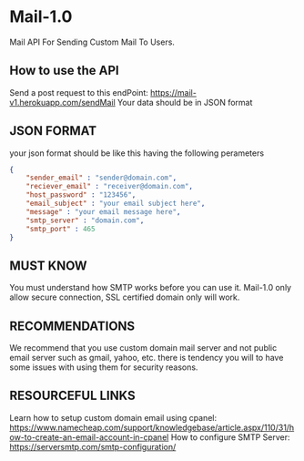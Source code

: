 # Mail-1.0
Mail API For Sending Custom Mail To Users.
## How to use the API
Send a post request to this endPoint: https://mail-v1.herokuapp.com/sendMail
Your data should be in JSON format
## JSON FORMAT
your json format should be like this having the following perameters
```json
{
	"sender_email" : "sender@domain.com",
	"reciever_email" : "receiver@domain.com",
	"host_password" : "123456",
	"email_subject" : "your email subject here",
	"message" : "your email message here",
	"smtp_server" : "domain.com",
	"smtp_port" : 465
}
```
## MUST KNOW
You must understand how SMTP works before you can use it.
Mail-1.0 only allow secure connection, SSL certified domain only will work.
## RECOMMENDATIONS
We recommend that you use custom domain mail server and not public email server such as gmail, yahoo, etc. there is tendency you will to have some issues with using them for security reasons.
## RESOURCEFUL LINKS
Learn how to setup custom domain email using cpanel: https://www.namecheap.com/support/knowledgebase/article.aspx/110/31/how-to-create-an-email-account-in-cpanel
How to configure SMTP Server: https://serversmtp.com/smtp-configuration/
